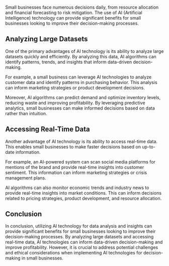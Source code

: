 
Small businesses face numerous decisions daily, from resource allocation and financial forecasting to risk mitigation. The use of AI (Artificial Intelligence) technology can provide significant benefits for small businesses looking to improve their decision-making processes.

Analyzing Large Datasets
------------------------

One of the primary advantages of AI technology is its ability to analyze large datasets quickly and efficiently. By analyzing this data, AI algorithms can identify patterns, trends, and insights that inform data-driven decision-making.

For example, a small business can leverage AI technologies to analyze customer data and identify patterns in purchasing behavior. This analysis can inform marketing strategies or product development decisions.

Moreover, AI algorithms can predict demand and optimize inventory levels, reducing waste and improving profitability. By leveraging predictive analytics, small businesses can make informed decisions based on data rather than intuition.

Accessing Real-Time Data
------------------------

Another advantage of AI technology is its ability to access real-time data. This enables small businesses to make faster decisions based on up-to-date information.

For example, an AI-powered system can scan social media platforms for mentions of the brand and provide real-time insights into customer sentiment. This information can inform marketing strategies or crisis management plans.

AI algorithms can also monitor economic trends and industry news to provide real-time insights into market conditions. This can inform decisions related to pricing strategies, product development, and resource allocation.

Conclusion
----------

In conclusion, utilizing AI technology for data analysis and insights can provide significant benefits for small businesses looking to improve their decision-making processes. By analyzing large datasets and accessing real-time data, AI technologies can inform data-driven decision-making and improve profitability. However, it is crucial to address potential challenges and ethical considerations when implementing AI technologies for decision-making in small businesses.
